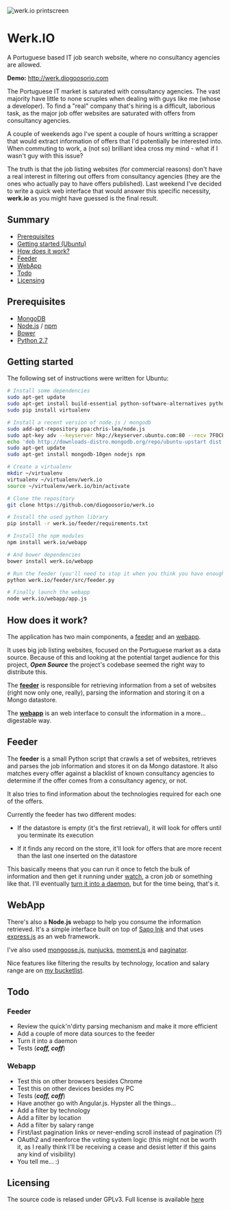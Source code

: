 ![werk.io printscreen](https://raw.github.com/diogoosorio/werk.io/master/werk.io.png)

# Werk.IO

A Portuguese based IT job search website, where no consultancy agencies are allowed.

**Demo:** http://werk.diogoosorio.com

The Portuguese IT market is saturated with consultancy agencies. The vast majority have little to none scruples when dealing with guys like me (whose a developer). To find a "real" company that's hiring is a difficult, laborious task, as the major job offer websites are saturated with offers from consultancy agencies.

A couple of weekends ago I've spent a couple of hours writting a scrapper that would extract information of offers that I'd potentially be interested into. When commuting to work, a (not so) brilliant idea cross my mind - what if I wasn't guy with this issue?

The truth is that the job listing websites (for commercial reasons) don't have a real interest in filtering out offers from consultancy agencies (they are the ones who actually pay to have offers published). Last weekend I've decided to write a quick web interface that would answer this specific necessity, **werk.io** as you might have guessed is the final result.


## Summary

* [Prerequisites](#prerequisites)
* [Getting started (Ubuntu)](#getting-started)
* [How does it work?](#how-does-it-work)
* [Feeder](#feeder)
* [WebApp](#webapp)
* [Todo](#todo)
* [Licensing](#licensing)


## Prerequisites

* [MongoDB](http://www.mongodb.org)
* [Node.js](http://nodejs.org/) / [npm](https://npmjs.org/)
* [Bower](https://github.com/bower/bower)
* [Python 2.7](http://www.python.org/)


## Getting started 

The following set of instructions were written for Ubuntu:

```bash
# Install some dependencies
sudo apt-get update
sudo apt-get install build-essential python-software-alternatives python-pip
sudo pip install virtualenv

# Install a recent version of node.js / mongodb
sudo add-apt-repository ppa:chris-lea/node.js
sudo apt-key adv --keyserver hkp://keyserver.ubuntu.com:80 --recv 7F0CEB10
echo 'deb http://downloads-distro.mongodb.org/repo/ubuntu-upstart dist 10gen' | sudo tee /etc/apt/sources.list.d/mongodb.list
sudo apt-get update
sudo apt-get install mongodb-10gen nodejs npm

# Create a virtualenv
mkdir ~/virtualenv
virtualenv ~/virtualenv/werk.io
source ~/virtualenv/werk.io/bin/activate

# Clone the repository
git clone https://github.com/diogoosorio/werk.io

# Install the used python library
pip install -r werk.io/feeder/requirements.txt

# Install the npm modules
npm install werk.io/webapp

# And bower dependencies
bower install werk.io/webapp

# Run the feeder (you'll need to stop it when you think you have enought entries)
python werk.io/feeder/src/feeder.py

# Finally launch the webapp
node werk.io/webapp/app.js
```


## How does it work?

The application has two main components, a [feeder](#feeder) and an [webapp](#webapp).

It uses big job listing websites, focused on the Portuguese market as a data source. Because of this and looking at the potential target audience for this project, ***Open Source*** the project's codebase seemed the right way to distribute this.

The [**feeder**](#feeder) is responsible for retrieving information from a set of websites (right now only one, really), parsing the information and storing it on a Mongo datastore.

The [**webapp**](#webapp) is an web interface to consult the information in a more... digestable way.


## Feeder

The **feeder** is a small Python script that crawls a set of websites, retrieves and parses the job information and stores it on da Mongo datastore. It also matches every offer against a blacklist of known consultancy agencies to determine if the offer comes from a consultancy agency, or not.

It also tries to find information about the technologies required for each one of the offers.

Currently the feeder has two different modes:

* If the datastore is empty (it's the first retrieval), it will look for offers until you terminate its execution

* If it finds any record on the store, it'll look for offers that are more recent than the last one inserted on the datastore

This basically meens that you can run it once to fetch the bulk of information and then get it running under [watch](http://ss64.com/bash/watch.html), a cron job or something like that. I'll eventually [turn it into a daemon](#todo), but for the time being, that's it.



## WebApp

There's also a **Node.js** webapp to help you consume the information retrieved. It's a simple interface built on top of [Sapo Ink](http://ink.sapo.pt) and that uses [express.js](http://expressjs.com/) as an web framework.

I've also used [mongoose.js](http://mongoosejs.com), [nunjucks](http://jlongster.github.io/nunjucks/), [moment.js](http://momentjs.com/) and [paginator](https://github.com/deoxxa/paginator).

Nice features like filtering the results by technology, location and salary range are on [my bucketlist](#todo).



## Todo

### Feeder

* Review the quick'n'dirty parsing mechanism and make it more efficient
* Add a couple of more data sources to the feeder
* Turn it into a daemon
* Tests (***coff, coff***)


### Webapp

* Test this on other browsers besides Chrome
* Test this on other devices besides my PC
* Tests (***coff, coff***)
* Have another go with Angular.js. Hypster all the things...
* Add a filter by technology
* Add a filter by location
* Add a filter by salary range
* First/last pagination links or never-ending scroll instead of pagination (?)
* OAuth2 and reenforce the voting system logic (this might not be worth it, as I really think I'll be receiving a cease and desist letter if this gains any kind of visibility)
* You tell me... :)


Licensing
---------

The source code is relased under GPLv3. Full license is available [here](https://raw.github.com/diogoosorio/werk.io/master/LICENSE)
